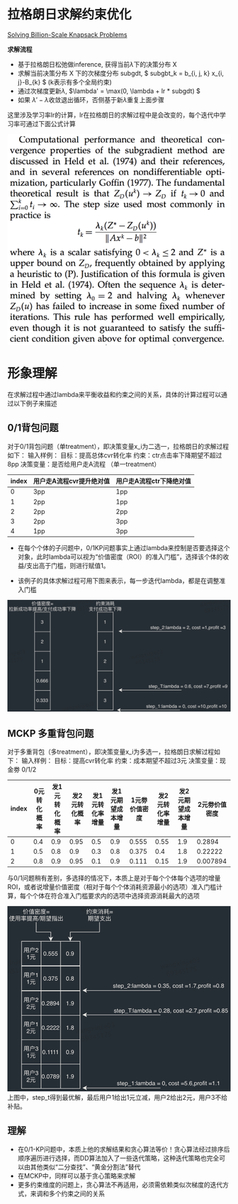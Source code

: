 # 拉格朗日求解约束优化
[Solving Billion-Scale Knapsack Problems](https://arxiv.org/pdf/2002.00352.pdf)

**求解流程**
- 基于拉格朗日松弛做inference, 获得当前$\lambda$下的决策分布 X
- 求解当前决策分布 X 下的次梯度分布 subgdt, $ subgbt_k = b_{i, j, k} x_{i, j}-B_{k} $ (k表示有多个全局约束)
- 通过次梯度更新$\lambda$, $\lambda' = \max(0, \lambda + lr * subgdt) $
- 如果 $\lambda' - \lambda$收敛退出循环，否侧基于新$\lambda$重复上面步骤

这里涉及学习率lr的计算，lr在拉格朗日的求解过程中是会改变的，每个迭代中学习率可通过下面公式计算

![20210930_193742_12](assets/20210930_193742_12.png)

# 形象理解
在求解过程中通过lambda来平衡收益和约束之间的关系，具体的计算过程可以通过以下例子来描述

## 0/1背包问题
对于0/1背包问题（单treatment），即决策变量x_i为二选一，拉格朗日的求解过程如下：
输入样例：
目标：提高总体cvr转化率
约束：ctr点击率下降期望不超过8pp
决策变量：是否给用户走A流程 （单一treatment）

| index | 用户走A流程cvr提升绝对值 | 用户走A流程ctr下降绝对值 |
| ----- | ------------------------ | ------------------------ |
| 0     | 3pp                      | 1pp                      |
| 1     | 2pp                      | 1pp                      |
| 2     | 2pp                      | 2pp                      |
| 3     | 2pp                      | 3pp                      |
| 4     | 1pp                      | 3pp                      |

- 在每个个体的子问题中，0/1KP问题事实上通过lambda来控制是否要选择这个对象，此时lambda可以视为“价值密度（ROI）的准入门槛”，选择该个体的收益/支出高于门槛，则进行赋值1。

- 该例子的具体求解过程可用下图来表示，每一步迭代lambda，都是在调整准入门槛

![20210907_213021_98](assets/20210907_213021_98.png)

## MCKP 多重背包问题
对于多重背包（多treatment），即决策变量x_i为多选一，拉格朗日求解过程如下：
输入样例：
目标：提高cvr转化率
约束：成本期望不超过3元
决策变量：现金劵 0/1/2

| index | 0元转化概率 | 发1元转化概率 | 发2元转化概率 | 发1元转化率增量 | 发1元期望成本增量 | 1元劵价值密度 | 发2元转化率增量 | 发2元期望成本增量 | 2元劵价值密度 |
| ----- | ----------- | ------------- | ------------- | --------------- | ----------------- | ------------- | --------------- | ----------------- | ------------- |
| 0     | 0.4         | 0.9           | 0.95          | 0.5             | 0.9               | 0.555         | 0.55            | 1.9               | 0.2894        |
| 1     | 0.5         | 0.8           | 0.9           | 0.3             | 0.8               | 0.375         | 0.4             | 1.8               | 0.22222       |
| 2     | 0.8         | 0.9           | 0.95          | 0.1             | 0.9               | 0.111         | 0.15            | 1.9               | 0.007894      |

与0/1问题稍有差别，多选择的情况下，本质上是对于每个个体每个选项的增量ROI，或者说增量价值密度（相对于每个个体消耗资源最小的选项）准入门槛计算，每个个体在符合准入门槛要求内的选项中选择资源消耗最大的选项

![20210907_214331_92](assets/20210907_214331_92.png)
上图中，step_t得到最优解，最后用户1给出1元立减，用户2给出2元，用户3不给补贴。

## 理解
- 在0/1-KP问题中，本质上他的求解结果和贪心算法等价！贪心算法经过排序后顺序遍历进行选择，而DD算法加入了一些迭代策略，这种迭代策略也完全可以由其他类似“二分查找”、“黄金分割法”替代
- 在MCKP中，同样可以基于贪心策略来求解
- 更多约束维度的问题上，贪心算法不再适用，必须需依赖类似次梯度的迭代方式，来调和多个约束之间的关系
